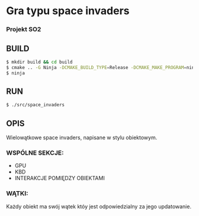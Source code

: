# Gra typu space invaders
### Projekt SO2

## BUILD
```bash
$ mkdir build && cd build
$ cmake .. -G Ninja -DCMAKE_BUILD_TYPE=Release -DCMAKE_MAKE_PROGRAM=ninja
$ ninja
```

## RUN
```bash
$ ./src/space_invaders
```

## OPIS
Wielowątkowe space invaders, napisane w stylu obiektowym.

### WSPÓLNE SEKCJE:
- GPU
- KBD
- INTERAKCJE POMIĘDZY OBIEKTAMI

### WĄTKI:
Każdy obiekt ma swój wątek któy jest odpowiedzialny za jego updatowanie.
